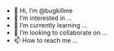 - 👋 Hi, I’m @bugkillme
- 👀 I’m interested in ...
- 🌱 I’m currently learning ...
- 💞️ I’m looking to collaborate on ...
- 📫 How to reach me ...

<!---
bugkillme/bugkillme is a ✨ special ✨ repository because its `README.md` (this file) appears on your GitHub profile.
You can click the Preview link to take a look at your changes.
--->
